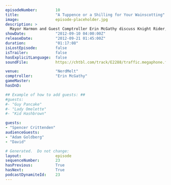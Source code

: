 ```yaml
---
episodeNumber:        10
title:                "A Tuppence or a Shilling for Your Wainscotting"
image:                episode-placeholder.jpg
description: >
  Mayor Harmon and Guest Comptroller Erin McGathy discuss Knight Rider, Alf and anxiety, then play a quick round of Dungeons and Dragons before getting into a huge fight about movies and breaking up.
showDate:             "2012-09-10 04:00:00Z"
releaseDate:          "2012-09-21 01:45:00Z"
duration:             "01:17:08"
isLostEpisode:        false
isTrailer:            false
hasExplicitLanguage:  false
soundFile:            https://chtbl.com/track/E2288/traffic.megaphone.fm/STA4509016283.mp3?updated=1555697297

venue:                "NerdMelt"
comptroller:          "Erin McGathy"
gameMaster:           
hasDnD:               

## Example of how to add guests: ##
#guests:
#- "Guy Pancake"
#- "Lady Omelette"
#- "Kid Hashbrown"

guests:
- "Spencer Crittenden"
audienceGuests:
- "Adam Goldberg"
- "David"

# Generated.  Do not change:
layout:               episode
sequenceNumber:       23
hasPrevious:          True
hasNext:              True
podcastDynamiteId:    23
---
```


<!-- The episode description will be rendered here -->
<!-- Add your content below here -->


